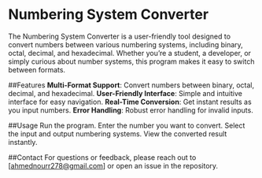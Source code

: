# Numbering System Converter
The Numbering System Converter is a user-friendly tool designed to convert numbers between various numbering systems, including binary, octal, decimal, and hexadecimal. Whether you’re a student, a developer, or simply curious about number systems, this program makes it easy to switch between formats.

##Features
**Multi-Format Support**: Convert numbers between binary, octal, decimal, and hexadecimal.
**User-Friendly Interface**: Simple and intuitive interface for easy navigation.
**Real-Time Conversion**: Get instant results as you input numbers.
**Error Handling**: Robust error handling for invalid inputs.

##Usage
Run the program.
Enter the number you want to convert.
Select the input and output numbering systems.
View the converted result instantly.

##Contact
For questions or feedback, please reach out to [ahmednourr278@gmail.com] or open an issue in the repository.
